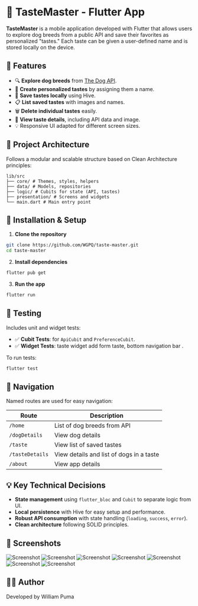 # 🐶 TasteMaster - Flutter App

**TasteMaster** is a mobile application developed with Flutter that allows users to explore dog breeds from a public API and save their favorites as personalized "tastes." Each taste can be given a user-defined name and is stored locally on the device.

## 📱 Features

- 🔍 **Explore dog breeds** from [The Dog API](https://thedogapi.com/).
- 🐾 **Create personalized tastes** by assigning them a name.
- 📂 **Save tastes locally** using Hive.
- 📋 **List saved tastes** with images and names.
- 🗑️ **Delete individual tastes** easily.
- 🧾 **View taste details**, including API data and image.
- 💡 Responsive UI adapted for different screen sizes.

## 🧱 Project Architecture

Follows a modular and scalable structure based on Clean Architecture principles:

```
lib/src
├── core/ # Themes, styles, helpers
├── data/ # Models, repositories
├── logic/ # Cubits for state (API, tastes)
├── presentation/ # Screens and widgets
└── main.dart # Main entry point
```

## 🚀 Installation & Setup

1. **Clone the repository**
```bash
git clone https://github.com/WGPQ/taste-master.git
cd taste-master
```

2. **Install dependencies**
```bash
flutter pub get
```

3. **Run the app**
```bash
flutter run
```

## 🧪 Testing

Includes unit and widget tests:

- ✅ **Cubit Tests**: for `ApiCubit` and `PreferenceCubit`.
- ✅ **Widget Tests**: taste widget add form taste, bottom navigation bar .

To run tests:

```bash
flutter test
```

## 🔀 Navigation

Named routes are used for easy navigation:

| Route             | Description                                    |
|------------------|------------------------------------------------|
| `/home`          | List of dog breeds from API                    |
| `/dogDetails`    | View dog details                               |
| `/taste`         | View list of saved tastes                      |
| `/tasteDetails`  | View details and list of dogs in a taste       |
| `/about`         | View app details                               |

## 💡 Key Technical Decisions

- **State management** using `flutter_bloc` and `Cubit` to separate logic from UI.
- **Local persistence** with Hive for easy setup and performance.
- **Robust API consumption** with state handling (`loading`, `success`, `error`).
- **Clean architecture** following SOLID principles.

## 📸 Screenshots
![Screenshot](assets/screenshots/splash_screen.png)
![Screenshot](assets/screenshots/home_page.png)
![Screenshot](assets/screenshots/dog_details.png)
![Screenshot](assets/screenshots/taste_page.png)
![Screenshot](assets/screenshots/add_taste.png)
![Screenshot](assets/screenshots/taste_details.png)
![Screenshot](assets/screenshots/about_page.png)



## 🧑‍💻 Author

Developed by William Puma